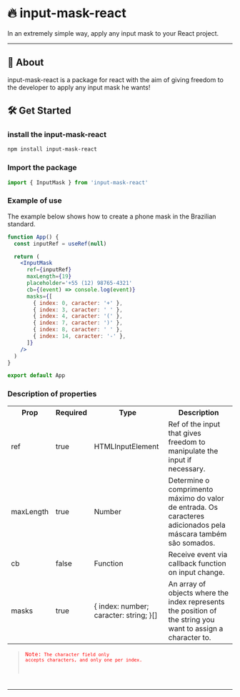 # 🔥 input-mask-react

In an extremely simple way, apply any input mask to your React project.

---

## 🚀 About

input-mask-react is a package for react with the aim of giving freedom to the developer to apply any input mask he wants!

## 🛠 Get Started

### install the input-mask-react

```bash
npm install input-mask-react
```

### Import the package

```jsx
import { InputMask } from 'input-mask-react'
```

### Example of use

The example below shows how to create a phone mask in the Brazilian standard.

```jsx
function App() {
  const inputRef = useRef(null)

  return (
    <InputMask
      ref={inputRef}
      maxLength={19}
      placeholder='+55 (12) 98765-4321'
      cb={(event) => console.log(event)}
      masks={[
        { index: 0, caracter: '+' },
        { index: 3, caracter: ' ' },
        { index: 4, caracter: '(' },
        { index: 7, caracter: ')' },
        { index: 8, caracter: ' ' },
        { index: 14, caracter: '-' },
      ]}
    />
  )
}

export default App
```

### Description of properties

<table>
  <tr>
    <th>Prop</th>
    <th>Required</th>
    <th>Type</th>
    <th>Description</th>
  </tr>
  
  <tr>
    <td>ref</td>
    <td>true</td>
    <td>HTMLInputElement</td>
    <td>Ref of the input that gives freedom to manipulate the input if necessary.</td>
  </tr>
  
  <tr>
    <td>maxLength</td>
    <td>true</td>
    <td>Number</td>
    <td>Determine o comprimento máximo do valor de entrada. Os caracteres adicionados pela máscara também são somados.</td>
  </tr>

  <tr>
    <td>cb</td>
    <td>false</td>
    <td>Function</td>
    <td>Receive event via callback function on input change.</td>
  </tr>

  <tr>
    <td>masks</td>
    <td>true</td>
    <td>
      {
        index: number;
        caracter: string;
      }[]
    </td>
    <td>
    An array of objects where the index represents the position of the string you want to assign a character to.
    </td>
  </tr>

</table>

> <code style="color: red">Note:<code/> The character field only accepts characters, and only one per index.

---

